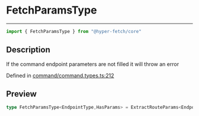 

# FetchParamsType

<div class="api-docs__separator" data-reactroot="">

---

</div><div class="api-docs__import" data-reactroot="">

```ts
import { FetchParamsType } from "@hyper-fetch/core"
```

</div><div class="api-docs__section">

## Description

</div><div class="api-docs__description"><span class="api-docs__do-not-parse">

If the command endpoint parameters are not filled it will throw an error

</span></div><p class="api-docs__definition">

Defined in [command/command.types.ts:212](https://github.com/BetterTyped/hyper-fetch/blob/c746dc1f/packages/core/src/command/command.types.ts#L212)

</p><div class="api-docs__section">

## Preview

</div><div class="api-docs__preview type single">

```ts
type FetchParamsType<EndpointType,HasParams> = ExtractRouteParams<EndpointType> extends NegativeTypes ? { params?: NegativeTypes } : true extends HasParams ? { params?: NegativeTypes } : { params: ExtractRouteParams<EndpointType> };
```

</div>